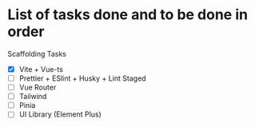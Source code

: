 # List of tasks done and to be done in order

Scaffolding Tasks

- [X] Vite + Vue-ts
- [ ] Prettier + ESlint + Husky + Lint Staged
- [ ] Vue Router
- [ ] Tailwind
- [ ] Pinia
- [ ] UI Library (Element Plus)
